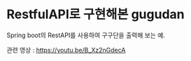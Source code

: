 # RestfulAPI로 구현해본 gugudan

Spring boot의 RestAPI를 사용하여 구구단을 출력해 보는 예.

관련 영상 : https://youtu.be/B_Xz2nGdecA
